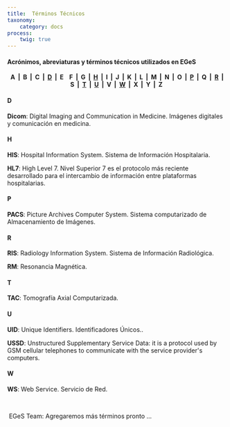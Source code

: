 ```yaml
---
title:  Términos Técnicos
taxonomy:
    category: docs
process:
	twig: true
---
```


<a name="top"></a>
<h4>Acrónimos, abreviaturas y términos técnicos utilizados en <b>EGeS</b></h4>
<p style="text-align: center; margin-top: 12px;"><strong>&nbsp; A &nbsp;|&nbsp; B &nbsp;|&nbsp; C &nbsp;|&nbsp; <a href="#D">D</a> &nbsp;|&nbsp; E &nbsp;&nbsp; F &nbsp;|&nbsp; G &nbsp;|&nbsp; <a href="#H">H</a> &nbsp;|&nbsp; I &nbsp;|&nbsp; J &nbsp;|&nbsp; K &nbsp;|&nbsp; L &nbsp;|&nbsp; M &nbsp;|&nbsp; N &nbsp;|&nbsp; O &nbsp;|&nbsp; <a href="#P">P</a> &nbsp;|&nbsp; Q &nbsp;|&nbsp; <a href="#R">R</a> &nbsp;|&nbsp; S &nbsp;|&nbsp; <a href="#T">T</a> &nbsp;|&nbsp; <a href="#U">U</a> &nbsp;|&nbsp; V &nbsp;|&nbsp; <a href="#W">W</a> &nbsp;|&nbsp; X &nbsp;|&nbsp; Y &nbsp;|&nbsp; Z </strong><br /></p>

<!-- A -->

<h4><a name=D></a>D</h4>
<p><b>Dicom</b>: Digital Imaging and Communication in Medicine. Imágenes digitales y comunicación en medicina.</p>
<p style="text-align: right"><a href="#top"><i class="fa fa-chevron-up"></i></a></p>

<!-- H -->

<h4><a name=H></a>H</h4>
<p><b>HIS</b>: Hospital Information System. Sistema de Información Hospitalaria.</p>

<p><b>HL7</b>: High Level 7. Nivel Superior 7 es el protocolo más reciente desarrollado para el intercambio de información entre plataformas hospitalarias.</p>
<p style="text-align: right"><a href="#top"><i class="fa fa-chevron-up"></i></a></p>


<!-- P -->

<h4><a name=P></a>P</h4>
<p><b>PACS</b>: Picture Archives Computer System. Sistema computarizado de Almacenamiento de Imágenes.</p>
<p style="text-align: right"><a href="#top"><i class="fa fa-chevron-up"></i></a></p>



<!-- R -->

<h4><a name=R></a>R</h4>
<p><b>RIS</b>: Radiology Information System. Sistema de Información Radiológica.</p>

<p><b>RM</b>: Resonancia Magnética.</p>
<p style="text-align: right"><a href="#top"><i class="fa fa-chevron-up"></i></a></p>



<!-- T -->

<h4><a name=T></a>T</h4>
<p><b>TAC</b>: Tomografía Axial Computarizada.</p>
<p style="text-align: right"><a href="#top"><i class="fa fa-chevron-up"></i></a></p>


<!-- U -->


<h4><a name=U></a>U</h4>
<p><b>UID</b>: Unique Identifiers. Identificadores Únicos..</p>

<p><b>USSD</b>: Unstructured Supplementary Service Data: it is a protocol used by GSM cellular telephones to communicate with the service provider's computers.</p>
<p style="text-align: right"><a href="#top"><i class="fa fa-chevron-up"></i></a></p>


<!-- W -->


<h4><a name=W></a>W</h4>
<p><b>WS</b>: Web Service. Servicio de Red.</p>



<br/>

 <font color="#C8013B"><i class="fa fa-users" aria-hidden="true"></i></font>&nbsp;EGeS Team: Agregaremos más términos pronto ...

